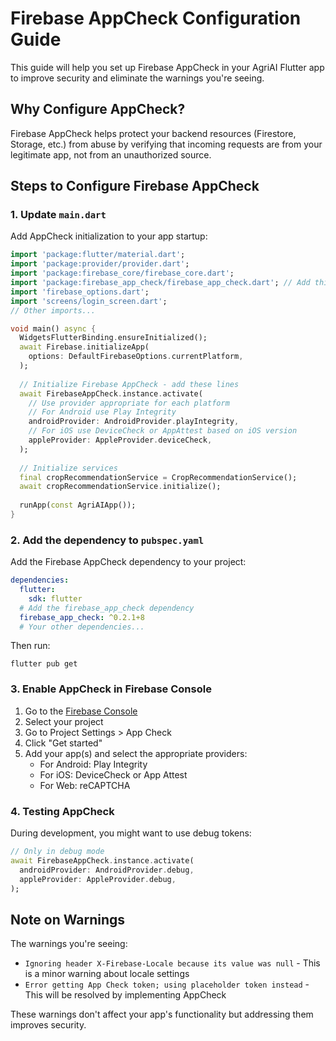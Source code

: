 # Firebase AppCheck Configuration Guide

This guide will help you set up Firebase AppCheck in your AgriAI Flutter app to improve security and eliminate the warnings you're seeing.

## Why Configure AppCheck?

Firebase AppCheck helps protect your backend resources (Firestore, Storage, etc.) from abuse by verifying that incoming requests are from your legitimate app, not from an unauthorized source.

## Steps to Configure Firebase AppCheck

### 1. Update `main.dart`

Add AppCheck initialization to your app startup:

```dart
import 'package:flutter/material.dart';
import 'package:provider/provider.dart';
import 'package:firebase_core/firebase_core.dart';
import 'package:firebase_app_check/firebase_app_check.dart'; // Add this import
import 'firebase_options.dart';
import 'screens/login_screen.dart';
// Other imports...

void main() async {
  WidgetsFlutterBinding.ensureInitialized();
  await Firebase.initializeApp(
    options: DefaultFirebaseOptions.currentPlatform,
  );
  
  // Initialize Firebase AppCheck - add these lines
  await FirebaseAppCheck.instance.activate(
    // Use provider appropriate for each platform
    // For Android use Play Integrity
    androidProvider: AndroidProvider.playIntegrity,
    // For iOS use DeviceCheck or AppAttest based on iOS version
    appleProvider: AppleProvider.deviceCheck,
  );
  
  // Initialize services
  final cropRecommendationService = CropRecommendationService();
  await cropRecommendationService.initialize();
  
  runApp(const AgriAIApp());
}
```

### 2. Add the dependency to `pubspec.yaml`

Add the Firebase AppCheck dependency to your project:

```yaml
dependencies:
  flutter:
    sdk: flutter
  # Add the firebase_app_check dependency
  firebase_app_check: ^0.2.1+8
  # Your other dependencies...
```

Then run:
```
flutter pub get
```

### 3. Enable AppCheck in Firebase Console

1. Go to the [Firebase Console](https://console.firebase.google.com/)
2. Select your project
3. Go to Project Settings > App Check
4. Click "Get started"
5. Add your app(s) and select the appropriate providers:
   - For Android: Play Integrity
   - For iOS: DeviceCheck or App Attest
   - For Web: reCAPTCHA

### 4. Testing AppCheck

During development, you might want to use debug tokens:

```dart
// Only in debug mode
await FirebaseAppCheck.instance.activate(
  androidProvider: AndroidProvider.debug,
  appleProvider: AppleProvider.debug,
);
```

## Note on Warnings

The warnings you're seeing:
- `Ignoring header X-Firebase-Locale because its value was null` - This is a minor warning about locale settings
- `Error getting App Check token; using placeholder token instead` - This will be resolved by implementing AppCheck

These warnings don't affect your app's functionality but addressing them improves security.